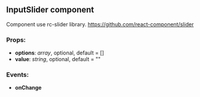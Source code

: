 ## **InputSlider component**

Component use rc-slider library. https://github.com/react-component/slider

### Props:

* **options**: _array_, optional, default = []
* **value**: _string_, optional, default = ""

### Events:

* **onChange**

